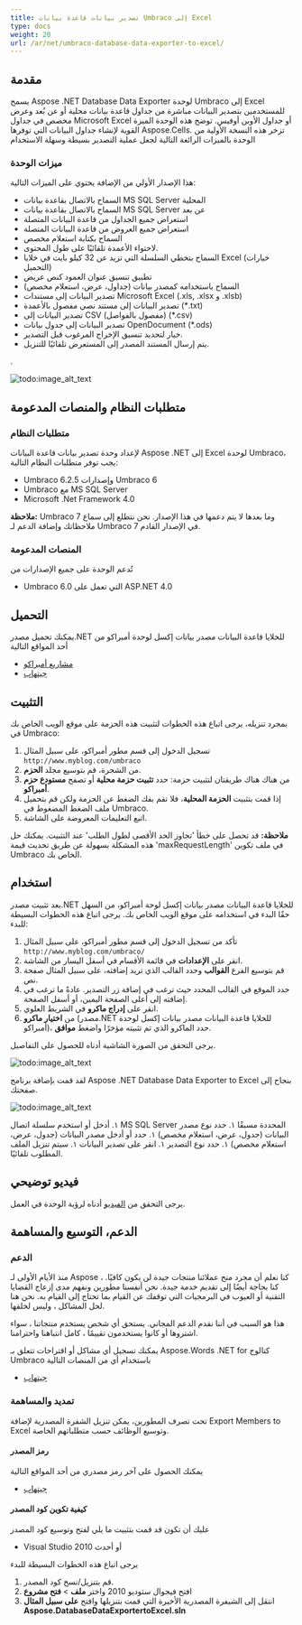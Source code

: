 ```yaml
---
title: تصدير بيانات قاعدة بيانات Umbraco إلى Excel
type: docs
weight: 20
url: /ar/net/umbraco-database-data-exporter-to-excel/
---
```


## **مقدمة**
يسمح Aspose .NET Database Data Exporter لوحدة Umbraco إلى Excel للمستخدمين بتصدير البيانات مباشرة من جداول قاعدة بيانات محلية أو عن بُعد وعرض مخصص في جداول Microsoft Excel أو جداول الأوبن أوفيس. توضح هذه الوحدة الميزة القوية لإنشاء جداول البيانات التي توفرها Aspose.Cells. تزخر هذه النسخة الأولية من الوحدة بالميزات الرائعة التالية لجعل عملية التصدير بسيطة وسهلة الاستخدام
### **ميزات الوحدة**
هذا الإصدار الأولي من الإضافة يحتوي على الميزات التالية:

- السماح بالاتصال بقاعدة بيانات MS SQL Server المحلية
- السماح بالاتصال بقاعدة بيانات MS SQL Server عن بعد
- استعراض جميع الجداول من قاعدة البيانات المتصلة
- استعراض جميع العروض من قاعدة البيانات المتصلة
- السماح بكتابة استعلام مخصص
- لاحتواء الأعمدة تلقائيًا على طول المحتوى.
- السماح بتخطي السلسلة التي تزيد عن 32 كيلو بايت في خلايا Excel (خيارات التحميل)
- تطبيق تنسيق عنوان العمود كنص عريض
- السماح باستخدامه كمصدر بيانات (جداول، عرض، استعلام مخصص)
- تصدير البيانات إلى مستندات Microsoft Excel (.xls, .xlsx و .xlsb)
- تصدير البيانات إلى مستند نصي مفصول بالأعمدة (*.txt)
- تصدير البيانات إلى CSV (مفصول بالفواصل) (*.csv)
- تصدير البيانات إلى جدول بيانات OpenDocument (*.ods)
- خيار لتحديد تنسيق الإخراج المرغوب قبل التصدير.
- يتم إرسال المستند المصدر إلى المستعرض تلقائيًا للتنزيل. 

.

![todo:image_alt_text](umbraco-database-data-exporter-to-excel_1)
## **متطلبات النظام والمنصات المدعومة**
### **متطلبات النظام**
لإعداد وحدة تصدير بيانات قاعدة البيانات Aspose .NET إلى Excel لوحدة Umbraco، يجب توفر متطلبات النظام التالية:

- Umbraco 6.2.5 وإصدارات Umbraco 6
- Umbraco مع MS SQL Server
- Microsoft .Net Framework 4.0

**ملاحظة:** Umbraco 7 وما بعدها لا يتم دعمها في هذا الإصدار. نحن نتطلع إلى سماع ملاحظاتك وإضافة الدعم لـ Umbraco 7 في الإصدار القادم.
### **المنصات المدعومة**
تُدعم الوحدة على جميع الإصدارات من

- Umbraco 6.0 التي تعمل على ASP.NET 4.0
## **التحميل**
يمكنك تحميل مصدر.NET للخلايا قاعدة البيانات مصدر بيانات إكسل لوحدة أمبراكو من أحد المواقع التالية

- [مشاريع أمبراكو](https://goo.gl/BPrWm2)
- [جيتهاب](https://github.com/aspose-cells/Aspose.Cells-for-.NET/releases/tag/AsposeCellsUmbracoDatatoExcel)
## **التثبيت**
بمجرد تنزيله، يرجى اتباع هذه الخطوات لتثبيت هذه الحزمة على موقع الويب الخاص بك في Umbraco:

1. تسجيل الدخول إلى قسم مطور أمبراكو، على سبيل المثال `http://www.myblog.com/umbraco`
1. من الشجرة، قم بتوسيع مجلد **الحزم**.
1. من هناك هناك طريقتان لتثبيت حزمة: حدد **تثبيت حزمة محلية** أو تصفح **مستودع حزم أمبراكو**.
1. إذا قمت بتثبيت **الحزمة المحلية**، فلا تقم بفك الضغط عن الحزمة ولكن قم بتحميل ملف الضغط المضغوط في Umbraco.
1. اتبع التعليمات المعروضة على الشاشة.

**ملاحظة:** قد تحصل على خطأ 'تجاوز الحد الأقصى لطول الطلب' عند التثبيت. يمكنك حل هذه المشكلة بسهولة عن طريق تحديث قيمة 'maxRequestLength' في ملف تكوين Umbraco الخاص بك.
<httpRuntime requestValidationMode="2.0" enableVersionHeader="false" maxRequestLength="25000" />
## **استخدام**
بعد تثبيت مصدر.NET للخلايا قاعدة البيانات مصدر بيانات إكسل لوحة أمبراكو، من السهل حقًا البدء في استخدامه على موقع الويب الخاص بك. يرجى اتباع هذه الخطوات البسيطة للبدء:

1. تأكد من تسجيل الدخول إلى قسم مطور أمبراكو، على سبيل المثال `http://www.myblog.com/umbraco/`
1. انقر على **الإعدادات** في قائمة الأقسام في أسفل اليسار من الشاشة.
1. قم بتوسيع الفرع **القوالب** وحدد القالب الذي تريد إضافته، على سبيل المثال صفحة نص.
1. حدد الموقع في القالب المحدد حيث ترغب في إضافة زر التصدير. عادةً ما ترغب في إضافته إلى أعلى الصفحة اليمين، أو أسفل الصفحة.
1. انقر على **إدراج ماكرو** في الشريط العلوي.
1. من **اختيار ماكرو** (مصدر.NET للخلايا قاعدة البيانات مصدر بيانات إكسل لوحدة أمبراكو)، حدد الماكرو الذي تم تثبيته مؤخرًا واضغط **موافق**.

يرجى التحقق من الصورة الشاشية أدناه للحصول على التفاصيل. 

![todo:image_alt_text](umbraco-database-data-exporter-to-excel_2)

لقد قمت بإضافة برنامج Aspose .NET Database Data Exporter to Excel بنجاح إلى صفحتك.

![todo:image_alt_text](umbraco-database-data-exporter-to-excel_1)

١. أدخل أو استخدم سلسلة اتصال MS SQL Server المحددة مسبقًا
١. حدد نوع مصدر البيانات (جدول، عرض، استعلام مخصص)
١. حدد أو أدخل مصدر البيانات (جدول، عرض، استعلام مخصص)
١. حدد نوع التصدير
١. انقر على تصدير البيانات
١. سيتم تنزيل الملف المطلوب تلقائيًا.
## **فيديو توضيحي**
يرجى التحقق من [الفيديو](https://www.youtube.com/watch?v=MkfKyeLTauE) أدناه لرؤية الوحدة في العمل.
## **الدعم، التوسيع والمساهمة**
### **الدعم**
منذ الأيام الأولى لـ Aspose ، كنا نعلم أن مجرد منح عملائنا منتجات جيدة لن يكون كافيًا. كنا بحاجة أيضًا إلى تقديم خدمة جيدة. نحن أنفسنا مطورين ونفهم مدى إزعاج القضايا التقنية أو العيوب في البرمجيات التي توقفك عن القيام بما تحتاج إلى القيام به. نحن هنا لحل المشاكل ، وليس لخلقها.

هذا هو السبب في أننا نقدم الدعم المجاني. يستحق أي شخص يستخدم منتجاتنا ، سواء اشتروها أو كانوا يستخدمون تقييمًا ، كامل انتباهنا واحترامنا.

يمكنك تسجيل أي مشاكل أو اقتراحات تتعلق بـ Aspose.Words .NET for كتالوج Umbraco باستخدام أي من المنصات التالية

- [جيتهاب](https://github.com/aspose-cells/Aspose.Cells-for-.NET/issues)
### **تمديد والمساهمة**
تحت تصرف المطورين، يمكن تنزيل الشفرة المصدرية لإضافة Export Members to Excel وتوسيع الوظائف حسب متطلباتهم الخاصة.
#### **رمز المصدر**
يمكنك الحصول على آخر رمز مصدري من أحد المواقع التالية

- [جيتهاب](https://github.com/aspose-cells/Aspose.Cells-for-.NET/tree/master/Plugins/Aspose.DatabaseDataExportertoExcel)
#### **كيفية تكوين كود المصدر**
عليك أن تكون قد قمت بتثبيت ما يلي لفتح وتوسيع كود المصدر

- Visual Studio 2010 أو أحدث

يرجى اتباع هذه الخطوات البسيطة للبدء

1. قم بتنزيل/نسخ كود المصدر.
1. افتح فيجوال ستوديو 2010 واختر **ملف** > **فتح مشروع**
1. انتقل إلى الشيفرة المصدرية الأخيرة التي قمت بتنزيلها وافتح **على سبيل المثال Aspose.DatabaseDataExportertoExcel.sln**

